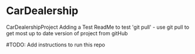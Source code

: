 # CarDealership
CarDealershipProject
Adding a Test ReadMe to test 'git pull' - use git pull to get most up to date version of project from gitHub

#TODO:
Add instructions to run this repo     
